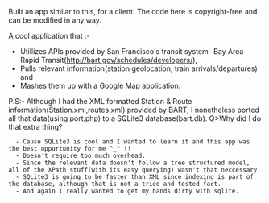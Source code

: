 Built an app similar to this, for a client. The code here is copyright-free and can be modified in any way.

A cool application that :- 
  - Utillizes APIs provided by San Francisco's transit system- Bay Area Rapid Transit(http://bart.gov/schedules/developers/),
  - Pulls relevant information(station geolocation, train arrivals/departures) and
  - Mashes them up with a Google Map application.

P.S:- Although I had the XML formatted Station & Route information(Station.xml,routes.xml) provided by BART, 
I nonetheless ported all that data(using port.php) to a SQLite3 database(bart.db).
Q>Why did I do that extra thing?

      - Cause SQLite3 is cool and I wanted to learn it and this app was the best oppurtunity for me ^_^ !!
      - Doesn't require too much overhead.
      - Since the relevant data doesn't follow a tree structured model, all of the XPath stuff(with its easy querying) wasn't that neccessary.
      - SQLite3 is going to be faster than XML since indexing is part of the database, although that is not a tried and tested fact.
      - And again I really wanted to get my hands dirty with sqlite.
